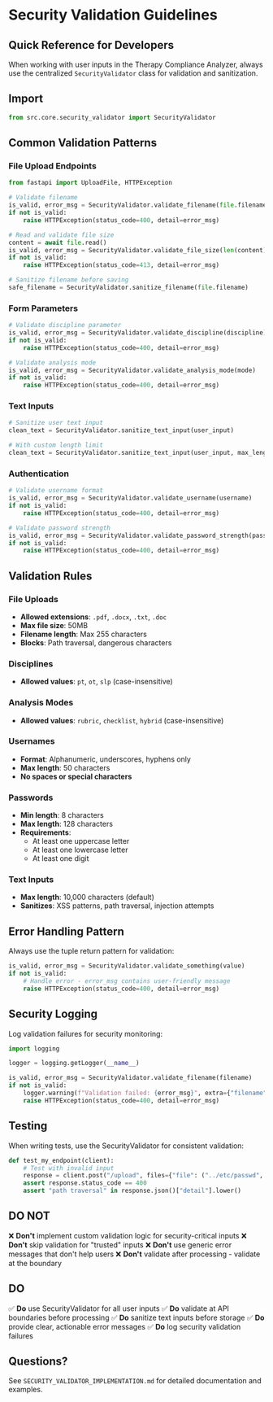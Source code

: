# Security Validation Guidelines

## Quick Reference for Developers

When working with user inputs in the Therapy Compliance Analyzer, always use the centralized `SecurityValidator` class for validation and sanitization.

## Import

```python
from src.core.security_validator import SecurityValidator
```

## Common Validation Patterns

### File Upload Endpoints

```python
from fastapi import UploadFile, HTTPException

# Validate filename
is_valid, error_msg = SecurityValidator.validate_filename(file.filename)
if not is_valid:
    raise HTTPException(status_code=400, detail=error_msg)

# Read and validate file size
content = await file.read()
is_valid, error_msg = SecurityValidator.validate_file_size(len(content))
if not is_valid:
    raise HTTPException(status_code=413, detail=error_msg)

# Sanitize filename before saving
safe_filename = SecurityValidator.sanitize_filename(file.filename)
```

### Form Parameters

```python
# Validate discipline parameter
is_valid, error_msg = SecurityValidator.validate_discipline(discipline)
if not is_valid:
    raise HTTPException(status_code=400, detail=error_msg)

# Validate analysis mode
is_valid, error_msg = SecurityValidator.validate_analysis_mode(mode)
if not is_valid:
    raise HTTPException(status_code=400, detail=error_msg)
```

### Text Inputs

```python
# Sanitize user text input
clean_text = SecurityValidator.sanitize_text_input(user_input)

# With custom length limit
clean_text = SecurityValidator.sanitize_text_input(user_input, max_length=500)
```

### Authentication

```python
# Validate username format
is_valid, error_msg = SecurityValidator.validate_username(username)
if not is_valid:
    raise HTTPException(status_code=400, detail=error_msg)

# Validate password strength
is_valid, error_msg = SecurityValidator.validate_password_strength(password)
if not is_valid:
    raise HTTPException(status_code=400, detail=error_msg)
```

## Validation Rules

### File Uploads
- **Allowed extensions**: `.pdf`, `.docx`, `.txt`, `.doc`
- **Max file size**: 50MB
- **Filename length**: Max 255 characters
- **Blocks**: Path traversal, dangerous characters

### Disciplines
- **Allowed values**: `pt`, `ot`, `slp` (case-insensitive)

### Analysis Modes
- **Allowed values**: `rubric`, `checklist`, `hybrid` (case-insensitive)

### Usernames
- **Format**: Alphanumeric, underscores, hyphens only
- **Max length**: 50 characters
- **No spaces or special characters**

### Passwords
- **Min length**: 8 characters
- **Max length**: 128 characters
- **Requirements**: 
  - At least one uppercase letter
  - At least one lowercase letter
  - At least one digit

### Text Inputs
- **Max length**: 10,000 characters (default)
- **Sanitizes**: XSS patterns, path traversal, injection attempts

## Error Handling Pattern

Always use the tuple return pattern for validation:

```python
is_valid, error_msg = SecurityValidator.validate_something(value)
if not is_valid:
    # Handle error - error_msg contains user-friendly message
    raise HTTPException(status_code=400, detail=error_msg)
```

## Security Logging

Log validation failures for security monitoring:

```python
import logging

logger = logging.getLogger(__name__)

is_valid, error_msg = SecurityValidator.validate_filename(filename)
if not is_valid:
    logger.warning(f"Validation failed: {error_msg}", extra={"filename": filename})
    raise HTTPException(status_code=400, detail=error_msg)
```

## Testing

When writing tests, use the SecurityValidator for consistent validation:

```python
def test_my_endpoint(client):
    # Test with invalid input
    response = client.post("/upload", files={"file": ("../etc/passwd", b"content")})
    assert response.status_code == 400
    assert "path traversal" in response.json()["detail"].lower()
```

## DO NOT

❌ **Don't** implement custom validation logic for security-critical inputs
❌ **Don't** skip validation for "trusted" inputs
❌ **Don't** use generic error messages that don't help users
❌ **Don't** validate after processing - validate at the boundary

## DO

✅ **Do** use SecurityValidator for all user inputs
✅ **Do** validate at API boundaries before processing
✅ **Do** sanitize text inputs before storage
✅ **Do** provide clear, actionable error messages
✅ **Do** log security validation failures

## Questions?

See `SECURITY_VALIDATOR_IMPLEMENTATION.md` for detailed documentation and examples.
